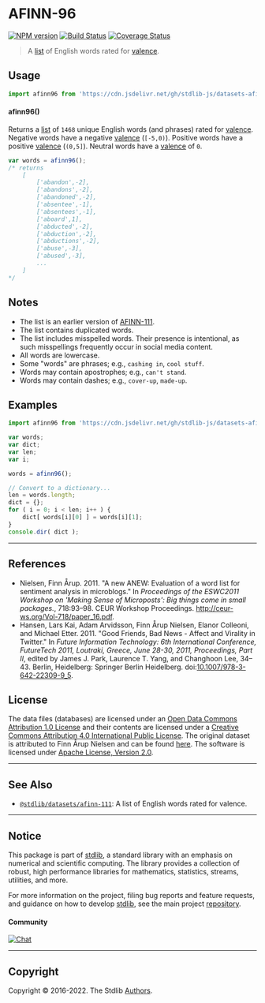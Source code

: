 <!--

@license Apache-2.0

Copyright (c) 2018 The Stdlib Authors.

Licensed under the Apache License, Version 2.0 (the "License");
you may not use this file except in compliance with the License.
You may obtain a copy of the License at

   http://www.apache.org/licenses/LICENSE-2.0

Unless required by applicable law or agreed to in writing, software
distributed under the License is distributed on an "AS IS" BASIS,
WITHOUT WARRANTIES OR CONDITIONS OF ANY KIND, either express or implied.
See the License for the specific language governing permissions and
limitations under the License.

-->

# AFINN-96

[![NPM version][npm-image]][npm-url] [![Build Status][test-image]][test-url] [![Coverage Status][coverage-image]][coverage-url] <!-- [![dependencies][dependencies-image]][dependencies-url] -->

> A [list][afinn] of English words rated for [valence][valence].



<section class="usage">

## Usage

```javascript
import afinn96 from 'https://cdn.jsdelivr.net/gh/stdlib-js/datasets-afinn-96@deno/mod.js';
```

#### afinn96()

Returns a [list][afinn] of `1468` unique English words (and phrases) rated for [valence][valence]. Negative words have a negative [valence][valence] (`[-5,0)`). Positive words have a positive [valence][valence] (`(0,5]`). Neutral words have a [valence][valence] of `0`.

```javascript
var words = afinn96();
/* returns
    [
        ['abandon',-2],
        ['abandons',-2],
        ['abandoned',-2],
        ['absentee',-1],
        ['absentees',-1],
        ['aboard',1],
        ['abducted',-2],
        ['abduction',-2],
        ['abductions',-2],
        ['abuse',-3],
        ['abused',-3],
        ...
    ]
*/
```

</section>

<!-- /.usage -->

<section class="notes">

## Notes

-   The list is an earlier version of [AFINN-111][afinn].
-   The list contains duplicated words.
-   The list includes misspelled words. Their presence is intentional, as such misspellings frequently occur in social media content.
-   All words are lowercase.
-   Some "words" are phrases; e.g., `cashing in`, `cool stuff`.
-   Words may contain apostrophes; e.g., `can't stand`.
-   Words may contain dashes; e.g., `cover-up`, `made-up`. 

</section>

<!-- /.notes -->

<section class="examples">

<!-- TODO: more creative example; possibly counting the number of negative words per sentence in two pieces of text. -->

## Examples

<!-- eslint no-undef: "error" -->

```javascript
import afinn96 from 'https://cdn.jsdelivr.net/gh/stdlib-js/datasets-afinn-96@deno/mod.js';

var words;
var dict;
var len;
var i;

words = afinn96();

// Convert to a dictionary...
len = words.length;
dict = {};
for ( i = 0; i < len; i++ ) {
    dict[ words[i][0] ] = words[i][1];
}
console.dir( dict );
```

</section>

<!-- /.examples -->



* * *

<section class="references">

## References

-   Nielsen, Finn Årup. 2011. "A new ANEW: Evaluation of a word list for sentiment analysis in microblogs." In _Proceedings of the ESWC2011 Workshop on 'Making Sense of Microposts': Big things come in small packages._, 718:93–98. CEUR Workshop Proceedings. <http://ceur-ws.org/Vol-718/paper_16.pdf>.
-   Hansen, Lars Kai, Adam Arvidsson, Finn Årup Nielsen, Elanor Colleoni, and Michael Etter. 2011. "Good Friends, Bad News - Affect and Virality in Twitter." In _Future Information Technology: 6th International Conference, FutureTech 2011, Loutraki, Greece, June 28-30, 2011, Proceedings, Part II_, edited by James J. Park, Laurence T. Yang, and Changhoon Lee, 34–43. Berlin, Heidelberg: Springer Berlin Heidelberg. doi:[10.1007/978-3-642-22309-9_5][@hansen:2011a].

</section>

<!-- /.references -->

<!-- <license> -->

## License

The data files (databases) are licensed under an [Open Data Commons Attribution 1.0 License][odc-by-1.0] and their contents are licensed under a [Creative Commons Attribution 4.0 International Public License][cc-by-4.0]. The original dataset is attributed to Finn Årup Nielsen and can be found [here][afinn]. The software is licensed under [Apache License, Version 2.0][apache-license].

<!-- </license> -->

<!-- Section for related `stdlib` packages. Do not manually edit this section, as it is automatically populated. -->

<section class="related">

* * *

## See Also

-   <span class="package-name">[`@stdlib/datasets/afinn-111`][@stdlib/datasets/afinn-111]</span><span class="delimiter">: </span><span class="description">A list of English words rated for valence.</span>

</section>

<!-- /.related -->

<!-- Section for all links. Make sure to keep an empty line after the `section` element and another before the `/section` close. -->


<section class="main-repo" >

* * *

## Notice

This package is part of [stdlib][stdlib], a standard library with an emphasis on numerical and scientific computing. The library provides a collection of robust, high performance libraries for mathematics, statistics, streams, utilities, and more.

For more information on the project, filing bug reports and feature requests, and guidance on how to develop [stdlib][stdlib], see the main project [repository][stdlib].

#### Community

[![Chat][chat-image]][chat-url]

---

## Copyright

Copyright &copy; 2016-2022. The Stdlib [Authors][stdlib-authors].

</section>

<!-- /.stdlib -->

<!-- Section for all links. Make sure to keep an empty line after the `section` element and another before the `/section` close. -->

<section class="links">

[npm-image]: http://img.shields.io/npm/v/@stdlib/datasets-afinn-96.svg
[npm-url]: https://npmjs.org/package/@stdlib/datasets-afinn-96

[test-image]: https://github.com/stdlib-js/datasets-afinn-96/actions/workflows/test.yml/badge.svg?branch=main
[test-url]: https://github.com/stdlib-js/datasets-afinn-96/actions/workflows/test.yml?query=branch:main

[coverage-image]: https://img.shields.io/codecov/c/github/stdlib-js/datasets-afinn-96/main.svg
[coverage-url]: https://codecov.io/github/stdlib-js/datasets-afinn-96?branch=main

<!--

[dependencies-image]: https://img.shields.io/david/stdlib-js/datasets-afinn-96.svg
[dependencies-url]: https://david-dm.org/stdlib-js/datasets-afinn-96/main

-->

[chat-image]: https://img.shields.io/gitter/room/stdlib-js/stdlib.svg
[chat-url]: https://gitter.im/stdlib-js/stdlib/

[stdlib]: https://github.com/stdlib-js/stdlib

[stdlib-authors]: https://github.com/stdlib-js/stdlib/graphs/contributors

[umd]: https://github.com/umdjs/umd
[es-module]: https://developer.mozilla.org/en-US/docs/Web/JavaScript/Guide/Modules

[deno-url]: https://github.com/stdlib-js/datasets-afinn-96/tree/deno
[umd-url]: https://github.com/stdlib-js/datasets-afinn-96/tree/umd
[esm-url]: https://github.com/stdlib-js/datasets-afinn-96/tree/esm
[branches-url]: https://github.com/stdlib-js/datasets-afinn-96/blob/main/branches.md

[afinn]: http://www2.imm.dtu.dk/pubdb/views/publication_details.php?id=6010

[@hansen:2011a]: https://doi.org/10.1007/978-3-642-22309-9_5

[valence]: https://en.wikipedia.org/wiki/Valence_%28psychology%29

[csv]: https://tools.ietf.org/html/rfc4180

[ndjson]: http://specs.frictionlessdata.io/ndjson/

[odc-by-1.0]: http://opendatacommons.org/licenses/by/1.0/

[cc-by-4.0]: http://creativecommons.org/licenses/by/4.0/

[apache-license]: https://www.apache.org/licenses/LICENSE-2.0

<!-- <related-links> -->

[@stdlib/datasets/afinn-111]: https://github.com/stdlib-js/datasets-afinn-111/tree/deno

<!-- </related-links> -->

</section>

<!-- /.links -->
